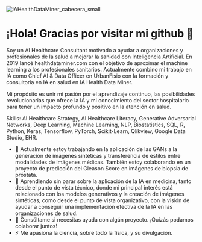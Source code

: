 ![IAHealthDataMiner_cabecera_small](https://user-images.githubusercontent.com/57059322/128505017-7562e05d-cfc6-47a0-a359-036018159c8f.jpg)

# ¡Hola! Gracias por visitar mi github 👋

Soy un AI Healthcare Consultant motivado a ayudar a organizaciones y profesionales de la salud a mejorar la sanidad con Inteligencia Artificial. En 2019 lancé healthdataminer.com con el objetivo de aproximar el machine learning a los profesionales sanitarios. Actualmente combino mi trabajo en IA como Chief AI & Data Officer en UrbanFisio con la formación y consultoría en IA en salud en IA Health Data Miner.

Mi propósito es unir mi pasión por el aprendizaje continuo, las posibilidades revolucionarias que ofrece la IA y mi conocimiento del sector hospitalario para tener un impacto profundo y positivo en la atención en salud.

Skills: AI Healthcare Strategy, AI Healthcare Literacy, Generative Adversarial Networks, Deep Learning, Machine Learning, NLP, Biostatistics, SQL, R, Python, Keras, Tensorflow, PyTorch, Scikit-Learn, Qlikview, Google Data Studio, EHR.

- 🔭 Actualmente estoy trabajando en la aplicación de las GANs a la generación de imágenes sintéticas y transferencia de estilos entre modalidades de imágenes médicas. También estoy colaborando en un proyecto de predicción del Gleason Score en imágenes de biopsia de próstata.
- 🌱 Aprendiendo sin parar sobre la aplicación de la IA en medicina, tanto desde el punto de vista técnico, donde mi principal interés está relacionado con los modelos generativos y la creación de imágenes sintéticas, como desde el punto de vista organizativo, con la visión de ayudar a conseguir una implementación efectiva de la IA en las organizaciones de salud.
- 💬 Consúltame si necesitas ayuda con algún proyecto. ¡Quizás podamos colaborar juntos!
- ⚡ Me apasiona la ciencia, sobre todo la física, y su divulgación.

